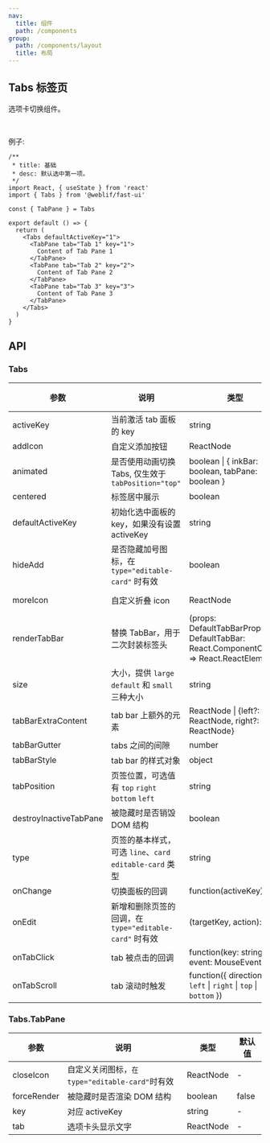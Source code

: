 ```yaml
---
nav:
  title: 组件
  path: /components
group:
  path: /components/layout
  title: 布局
---
```


## Tabs 标签页

选项卡切换组件。

<br />

例子:

```tsx
/**
 * title: 基础
 * desc: 默认选中第一项。
 */
import React, { useState } from 'react'
import { Tabs } from '@weblif/fast-ui'

const { TabPane } = Tabs

export default () => {
  return (
    <Tabs defaultActiveKey="1">
      <TabPane tab="Tab 1" key="1">
        Content of Tab Pane 1
      </TabPane>
      <TabPane tab="Tab 2" key="2">
        Content of Tab Pane 2
      </TabPane>
      <TabPane tab="Tab 3" key="3">
        Content of Tab Pane 3
      </TabPane>
    </Tabs>
  )
}
```

## API

### Tabs

| 参数                   | 说明                                                     | 类型                                                                                   | 默认值                           | 版本 |
| ---------------------- | -------------------------------------------------------- | -------------------------------------------------------------------------------------- | -------------------------------- | ---- |
| activeKey              | 当前激活 tab 面板的 key                                  | string                                                                                 | -                                |      |
| addIcon                | 自定义添加按钮                                           | ReactNode                                                                              | -                                |      |
| animated               | 是否使用动画切换 Tabs, 仅生效于 `tabPosition="top"`      | boolean \| { inkBar: boolean, tabPane: boolean }                                       | { inkBar: true, tabPane: false } |      |
| centered               | 标签居中展示                                             | boolean                                                                                | false                            |      |
| defaultActiveKey       | 初始化选中面板的 key，如果没有设置 activeKey             | string                                                                                 | `第一个面板`                     |      |
| hideAdd                | 是否隐藏加号图标，在 `type="editable-card"` 时有效       | boolean                                                                                | false                            |      |
| moreIcon               | 自定义折叠 icon                                          | ReactNode                                                                              | &lt;EllipsisOutlined />          |      |
| renderTabBar           | 替换 TabBar，用于二次封装标签头                          | (props: DefaultTabBarProps, DefaultTabBar: React.ComponentClass) => React.ReactElement | -                                |      |
| size                   | 大小，提供 `large` `default` 和 `small` 三种大小         | string                                                                                 | `default`                        |      |
| tabBarExtraContent     | tab bar 上额外的元素                                     | ReactNode \| {left?: ReactNode, right?: ReactNode}                                     | -                                |      |
| tabBarGutter           | tabs 之间的间隙                                          | number                                                                                 | -                                |      |
| tabBarStyle            | tab bar 的样式对象                                       | object                                                                                 | -                                |      |
| tabPosition            | 页签位置，可选值有 `top` `right` `bottom` `left`         | string                                                                                 | `top`                            |      |
| destroyInactiveTabPane | 被隐藏时是否销毁 DOM 结构                                | boolean                                                                                | false                            |      |
| type                   | 页签的基本样式，可选 `line`、`card` `editable-card` 类型 | string                                                                                 | `line`                           |      |
| onChange               | 切换面板的回调                                           | function(activeKey) {}                                                                 | -                                |      |
| onEdit                 | 新增和删除页签的回调，在 `type="editable-card"` 时有效   | (targetKey, action): void                                                              | -                                |      |
| onTabClick             | tab 被点击的回调                                         | function(key: string, event: MouseEvent)                                               | -                                |      |
| onTabScroll            | tab 滚动时触发                                           | function({ direction: `left` \| `right` \| `top` \| `bottom` })                        | -                                |      |

### Tabs.TabPane

| 参数        | 说明                                            | 类型      | 默认值 |
| ----------- | ----------------------------------------------- | --------- | ------ |
| closeIcon   | 自定义关闭图标，`在 type="editable-card"`时有效 | ReactNode | -      |
| forceRender | 被隐藏时是否渲染 DOM 结构                       | boolean   | false  |
| key         | 对应 activeKey                                  | string    | -      |
| tab         | 选项卡头显示文字                                | ReactNode | -      |
